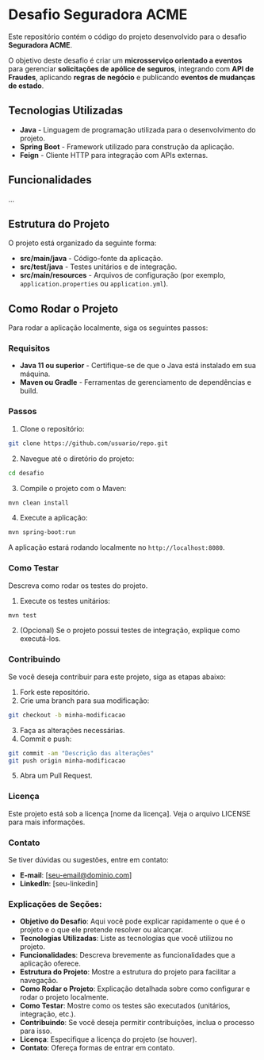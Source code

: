 # Desafio Seguradora ACME

Este repositório contém o código do projeto desenvolvido para o desafio **Seguradora ACME**. 

O objetivo deste desafio é criar um **microsserviço orientado a eventos** para gerenciar **solicitações de apólice de seguros**, integrando com **API de Fraudes**, aplicando **regras de negócio** e publicando **eventos de mudanças de estado**.

## Tecnologias Utilizadas

- **Java** - Linguagem de programação utilizada para o desenvolvimento do projeto.
- **Spring Boot** - Framework utilizado para construção da aplicação.
- **Feign** - Cliente HTTP para integração com APIs externas.

## Funcionalidades

...

## Estrutura do Projeto

O projeto está organizado da seguinte forma:

- **src/main/java** - Código-fonte da aplicação.
- **src/test/java** - Testes unitários e de integração.
- **src/main/resources** - Arquivos de configuração (por exemplo, `application.properties` ou `application.yml`).

## Como Rodar o Projeto

Para rodar a aplicação localmente, siga os seguintes passos:

### Requisitos

- **Java 11 ou superior** - Certifique-se de que o Java está instalado em sua máquina.
- **Maven ou Gradle** - Ferramentas de gerenciamento de dependências e build.

### Passos

1. Clone o repositório:
```bash
git clone https://github.com/usuario/repo.git
```

2. Navegue até o diretório do projeto:
```bash
cd desafio
```

3. Compile o projeto com o Maven:
```bash
mvn clean install
```

4. Execute a aplicação:
```bash
mvn spring-boot:run
```

A aplicação estará rodando localmente no `http://localhost:8080`.

### Como Testar
Descreva como rodar os testes do projeto.

1. Execute os testes unitários:
```bash
mvn test
```

2. (Opcional) Se o projeto possui testes de integração, explique como executá-los.

### Contribuindo
Se você deseja contribuir para este projeto, siga as etapas abaixo:

1. Fork este repositório.
2. Crie uma branch para sua modificação:
```bash
git checkout -b minha-modificacao
```
3. Faça as alterações necessárias.
4. Commit e push:
```bash
git commit -am "Descrição das alterações"
git push origin minha-modificacao
```
5. Abra um Pull Request.

### Licença
Este projeto está sob a licença [nome da licença]. Veja o arquivo LICENSE para mais informações.

### Contato
Se tiver dúvidas ou sugestões, entre em contato:
- **E-mail**: [seu-email@dominio.com]
- **LinkedIn**: [seu-linkedin]

### Explicações de Seções:
- **Objetivo do Desafio**: Aqui você pode explicar rapidamente o que é o projeto e o que ele pretende resolver ou alcançar.
- **Tecnologias Utilizadas**: Liste as tecnologias que você utilizou no projeto.
- **Funcionalidades**: Descreva brevemente as funcionalidades que a aplicação oferece.
- **Estrutura do Projeto**: Mostre a estrutura do projeto para facilitar a navegação.
- **Como Rodar o Projeto**: Explicação detalhada sobre como configurar e rodar o projeto localmente.
- **Como Testar**: Mostre como os testes são executados (unitários, integração, etc.).
- **Contribuindo**: Se você deseja permitir contribuições, inclua o processo para isso.
- **Licença**: Especifique a licença do projeto (se houver).
- **Contato**: Ofereça formas de entrar em contato.